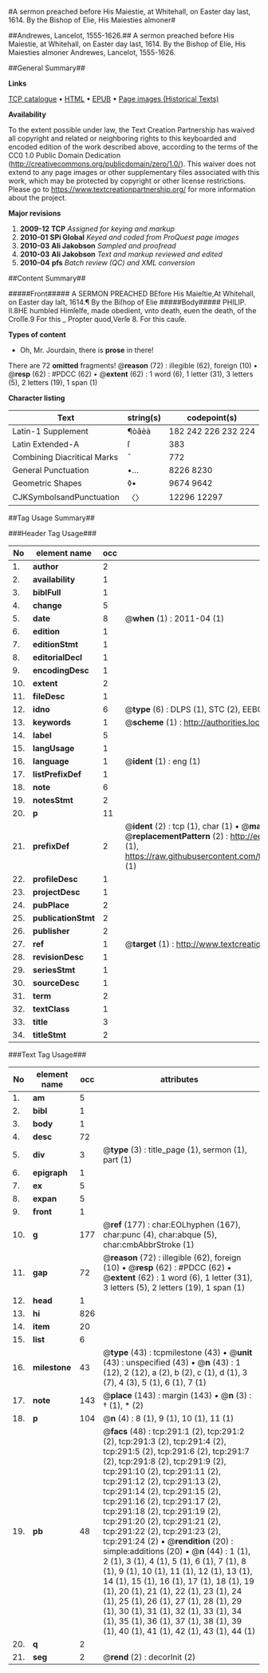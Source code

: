 #A sermon preached before His Maiestie, at Whitehall, on Easter day last, 1614. By the Bishop of Elie, His Maiesties almoner#

##Andrewes, Lancelot, 1555-1626.##
A sermon preached before His Maiestie, at Whitehall, on Easter day last, 1614. By the Bishop of Elie, His Maiesties almoner
Andrewes, Lancelot, 1555-1626.

##General Summary##

**Links**

[TCP catalogue](http://www.ota.ox.ac.uk/tcp/)  • 
[HTML](http://tei.it.ox.ac.uk/tcp/Texts-HTML/free/A19/A19793.html)  • 
[EPUB](http://tei.it.ox.ac.uk/tcp/Texts-EPUB/free/A19/A19793.epub) • 
[Page images (Historical Texts)](https://historicaltexts.jisc.ac.uk/eebo-99836048e)

**Availability**

To the extent possible under law, the Text Creation Partnership has waived all copyright and related or neighboring rights to this keyboarded and encoded edition of the work described above, according to the terms of the CC0 1.0 Public Domain Dedication (http://creativecommons.org/publicdomain/zero/1.0/). This waiver does not extend to any page images or other supplementary files associated with this work, which may be protected by copyright or other license restrictions. Please go to https://www.textcreationpartnership.org/ for more information about the project.

**Major revisions**

1. __2009-12__ __TCP__ *Assigned for keying and markup*
1. __2010-01__ __SPi Global__ *Keyed and coded from ProQuest page images*
1. __2010-03__ __Ali Jakobson__ *Sampled and proofread*
1. __2010-03__ __Ali Jakobson__ *Text and markup reviewed and edited*
1. __2010-04__ __pfs__ *Batch review (QC) and XML conversion*

##Content Summary##

#####Front#####
A SERMON PREACHED BEfore His Maieſtie,At Whitehall, on Easter day laſt, 1614.¶ By the Biſhop of Elie
#####Body#####
PHILIP. II.8HE humbled Himſelfe, made obedient, vnto death, euen the death, of the Croſſe.9 For this
    _ Propter quod,Verſe 8. For this cauſe.

**Types of content**

  * Oh, Mr. Jourdain, there is **prose** in there!

There are 72 **omitted** fragments! 
 @__reason__ (72) : illegible (62), foreign (10)  •  @__resp__ (62) : #PDCC (62)  •  @__extent__ (62) : 1 word (6), 1 letter (31), 3 letters (5), 2 letters (19), 1 span (1)

**Character listing**


|Text|string(s)|codepoint(s)|
|---|---|---|
|Latin-1 Supplement|¶òâèà|182 242 226 232 224|
|Latin Extended-A|ſ|383|
|Combining             Diacritical Marks|̄|772|
|General Punctuation|•…|8226 8230|
|Geometric Shapes|◊▪|9674 9642|
|CJKSymbolsandPunctuation|〈〉|12296 12297|

##Tag Usage Summary##

###Header Tag Usage###

|No|element name|occ|attributes|
|---|---|---|---|
|1.|__author__|2||
|2.|__availability__|1||
|3.|__biblFull__|1||
|4.|__change__|5||
|5.|__date__|8| @__when__ (1) : 2011-04 (1)|
|6.|__edition__|1||
|7.|__editionStmt__|1||
|8.|__editorialDecl__|1||
|9.|__encodingDesc__|1||
|10.|__extent__|2||
|11.|__fileDesc__|1||
|12.|__idno__|6| @__type__ (6) : DLPS (1), STC (2), EEBO-CITATION (1), PROQUEST (1), VID (1)|
|13.|__keywords__|1| @__scheme__ (1) : http://authorities.loc.gov/ (1)|
|14.|__label__|5||
|15.|__langUsage__|1||
|16.|__language__|1| @__ident__ (1) : eng (1)|
|17.|__listPrefixDef__|1||
|18.|__note__|6||
|19.|__notesStmt__|2||
|20.|__p__|11||
|21.|__prefixDef__|2| @__ident__ (2) : tcp (1), char (1)  •  @__matchPattern__ (2) : ([0-9\-]+):([0-9IVX]+) (1), (.+) (1)  •  @__replacementPattern__ (2) : http://eebo.chadwyck.com/downloadtiff?vid=$1&page=$2 (1), https://raw.githubusercontent.com/textcreationpartnership/Texts/master/tcpchars.xml#$1 (1)|
|22.|__profileDesc__|1||
|23.|__projectDesc__|1||
|24.|__pubPlace__|2||
|25.|__publicationStmt__|2||
|26.|__publisher__|2||
|27.|__ref__|1| @__target__ (1) : http://www.textcreationpartnership.org/docs/. (1)|
|28.|__revisionDesc__|1||
|29.|__seriesStmt__|1||
|30.|__sourceDesc__|1||
|31.|__term__|2||
|32.|__textClass__|1||
|33.|__title__|3||
|34.|__titleStmt__|2||


###Text Tag Usage###

|No|element name|occ|attributes|
|---|---|---|---|
|1.|__am__|5||
|2.|__bibl__|1||
|3.|__body__|1||
|4.|__desc__|72||
|5.|__div__|3| @__type__ (3) : title_page (1), sermon (1), part (1)|
|6.|__epigraph__|1||
|7.|__ex__|5||
|8.|__expan__|5||
|9.|__front__|1||
|10.|__g__|177| @__ref__ (177) : char:EOLhyphen (167), char:punc (4), char:abque (5), char:cmbAbbrStroke (1)|
|11.|__gap__|72| @__reason__ (72) : illegible (62), foreign (10)  •  @__resp__ (62) : #PDCC (62)  •  @__extent__ (62) : 1 word (6), 1 letter (31), 3 letters (5), 2 letters (19), 1 span (1)|
|12.|__head__|1||
|13.|__hi__|826||
|14.|__item__|20||
|15.|__list__|6||
|16.|__milestone__|43| @__type__ (43) : tcpmilestone (43)  •  @__unit__ (43) : unspecified (43)  •  @__n__ (43) : 1 (12), 2 (12), a (2), b (2), c (1), d (1), 3 (7), 4 (3), 5 (1), 6 (1), 7 (1)|
|17.|__note__|143| @__place__ (143) : margin (143)  •  @__n__ (3) : † (1), * (2)|
|18.|__p__|104| @__n__ (4) : 8 (1), 9 (1), 10 (1), 11 (1)|
|19.|__pb__|48| @__facs__ (48) : tcp:291:1 (2), tcp:291:2 (2), tcp:291:3 (2), tcp:291:4 (2), tcp:291:5 (2), tcp:291:6 (2), tcp:291:7 (2), tcp:291:8 (2), tcp:291:9 (2), tcp:291:10 (2), tcp:291:11 (2), tcp:291:12 (2), tcp:291:13 (2), tcp:291:14 (2), tcp:291:15 (2), tcp:291:16 (2), tcp:291:17 (2), tcp:291:18 (2), tcp:291:19 (2), tcp:291:20 (2), tcp:291:21 (2), tcp:291:22 (2), tcp:291:23 (2), tcp:291:24 (2)  •  @__rendition__ (20) : simple:additions (20)  •  @__n__ (44) : 1 (1), 2 (1), 3 (1), 4 (1), 5 (1), 6 (1), 7 (1), 8 (1), 9 (1), 10 (1), 11 (1), 12 (1), 13 (1), 14 (1), 15 (1), 16 (1), 17 (1), 18 (1), 19 (1), 20 (1), 21 (1), 22 (1), 23 (1), 24 (1), 25 (1), 26 (1), 27 (1), 28 (1), 29 (1), 30 (1), 31 (1), 32 (1), 33 (1), 34 (1), 35 (1), 36 (1), 37 (1), 38 (1), 39 (1), 40 (1), 41 (1), 42 (1), 43 (1), 44 (1)|
|20.|__q__|2||
|21.|__seg__|2| @__rend__ (2) : decorInit (2)|
